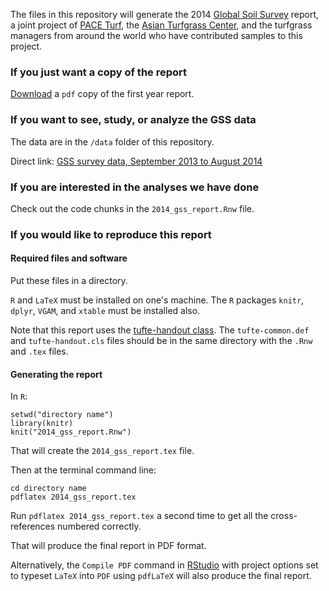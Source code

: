 The files in this repository will generate the 2014 [Global Soil Survey](http://www.paceturf.org/journal/global_soil_survey) report, a joint project of [PACE Turf](http://www.paceturf.org/), the [Asian Turfgrass Center](http://www.asianturfgrass.com/), and the turfgrass managers from around the world who have contributed samples to this project. 

### If you just want a copy of the report

[Download](http://www.paceturf.org/PTRI/Documents/2014_gss_report.pdf) a `pdf` copy of the first year report.

### If you want to see, study, or analyze the GSS data 

The data are in the `/data` folder of this repository. 

Direct link: [GSS survey data, September 2013 to August 2014](https://github.com/micahwoods/2014_gss_report/blob/master/data/20140910_gss.csv)

### If you are interested in the analyses we have done

Check out the code chunks in the `2014_gss_report.Rnw` file.

### If you would like to reproduce this report

#### Required files and software

Put these files in a directory. 

`R` and `LaTeX` must be installed on one's machine. The `R` packages `knitr`, `dplyr`, `VGAM`, and `xtable` must be installed also.

Note that this report uses the [tufte-handout class](https://code.google.com/p/tufte-latex/). The `tufte-common.def` and `tufte-handout.cls` files should be in the same directory with the `.Rnw` and `.tex` files.

#### Generating the report

In `R`:

`setwd("directory name")`   
`library(knitr)`   
`knit("2014_gss_report.Rnw")`   

That will create the `2014_gss_report.tex` file.

Then at the terminal command line:

`cd directory name`   
`pdflatex 2014_gss_report.tex`   

Run `pdflatex 2014_gss_report.tex` a second time to get all the cross-references numbered correctly.

That will produce the final report in PDF format. 

Alternatively, the `Compile PDF` command in [RStudio](http://www.rstudio.com/) with project options set to typeset `LaTeX` into `PDF` using `pdfLaTeX` will also produce the final report.
